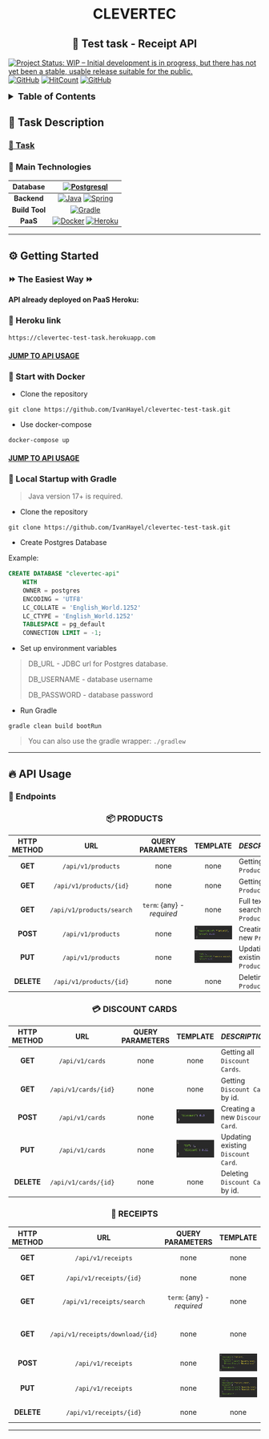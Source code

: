 <h1 align="center">CLEVERTEC</h1>
<h2 align="center">🚀 Test task - Receipt API</h2>

[![Project Status: WIP – Initial development is in progress, but there has not yet been a stable, usable release suitable for the public.](https://www.repostatus.org/badges/latest/wip.svg)](https://www.repostatus.org/#wip)
[![GitHub](https://img.shields.io/github/license/IvanHayel/clevertec-test-task)](https://github.com/IvanHayel/clevertec-test-task/blob/master/LICENSE.md)
[![HitCount](http://hits.dwyl.com/IvanHayel/clevertec-test-task.svg?style=flat&show=unique)](http://hits.dwyl.com/IvanHayel/clevertec-test-task)
[![GitHub](https://img.shields.io/github/followers/IvanHayel?label=Follow&style=social)](https://github.com/IvanHayel)

<details>
  <summary style="font-weight: bold; font-size: large">Table of Contents</summary>
  <ol>
    <li>
      <a href="#-task-description">Task Description</a>
      <ul>
        <li><a href="#-task">Task</a></li>
        <li><a href="#-main-technologies">Main Technologies</a></li>
      </ul>
    </li>
    <li>
      <a href="#%EF%B8%8F-getting-started">Getting Started</a>
      <ul>
        <li><a href="#-the-easiest-way-">The Easiest Way</a></li>
        <li><a href="#-start-with-docker">Start with Docker</a></li>
        <li><a href="#-local-startup-with-gradle">Local Startup with Gradle</a></li>
      </ul>
    </li>
    <li>
      <a href="#-api-usage">API Usage</a>
      <ul>
        <li><a href="#-endpoints">Endpoints</a></li>
        <li><a href="#-products">Products</a></li>
        <li><a href="#-discount-cards">Discount Cards</a></li>
        <li><a href="#-receipts">Receipts</a></li>
      </ul>
    </li>
    <li>
      <a href="#-demo">Demo</a>
      <ul>
      </ul>
    </li>
  </ol>
</details>

## 📄 Task Description

### [📝 Task](./documentation/task.pdf)

### 📝 Main Technologies

|  **Database**  |                                                              [![Postgresql](https://img.shields.io/badge/postgres-%23316192.svg?style=for-the-badge&logo=postgresql&logoColor=white)](https://www.postgresql.org/)                                                              |
|:--------------:|:-------------------------------------------------------------------------------------------------------------------------------------------------------------------------------------------------------------------------------------------------------------------------------:|
|  **Backend**   |         [![Java](https://img.shields.io/badge/java-%23ED8B00.svg?style=for-the-badge&logo=java&logoColor=white)](https://dev.java/) [![Spring](https://img.shields.io/badge/spring-%236DB33F.svg?style=for-the-badge&logo=spring&logoColor=white)](https://spring.io/)          |
| **Build Tool** |                                                                        [![Gradle](https://img.shields.io/badge/Gradle-02303A.svg?style=for-the-badge&logo=Gradle&logoColor=white)](https://gradle.org/)                                                                         |
|    **PaaS**    | [![Docker](https://img.shields.io/badge/docker-%230db7ed.svg?style=for-the-badge&logo=docker&logoColor=white)](https://www.docker.com/) [![Heroku](https://img.shields.io/badge/heroku-%23430098.svg?style=for-the-badge&logo=heroku&logoColor=white)](https://www.heroku.com/) |

---

## ⚙️ Getting Started

### ⏩ The Easiest Way ⏩

<strong>API already deployed on PaaS Heroku:</strong>

### 🚀 Heroku link

```
https://clevertec-test-task.herokuapp.com
```

#### <strong><a href="#-api-usage">JUMP TO API USAGE</a></strong>

### 🐋 Start with Docker

* Clone the repository

```console
git clone https://github.com/IvanHayel/clevertec-test-task.git
```

* Use docker-compose

```console
docker-compose up
```

#### <strong><a href="#-api-usage">JUMP TO API USAGE</a></strong>

### 🦖 Local Startup with Gradle

> Java version 17+ is required.

* Clone the repository

```console
git clone https://github.com/IvanHayel/clevertec-test-task.git
```

* Create Postgres Database

Example:

```sql
CREATE DATABASE "clevertec-api"
    WITH
    OWNER = postgres
    ENCODING = 'UTF8'
    LC_COLLATE = 'English_World.1252'
    LC_CTYPE = 'English_World.1252'
    TABLESPACE = pg_default
    CONNECTION LIMIT = -1;
```

* Set up environment variables

> DB_URL - JDBC url for Postgres database.
>
> DB_USERNAME - database username
>
> DB_PASSWORD - database password

* Run Gradle

```console
gradle clean build bootRun
```

> You can also use the gradle wrapper: `./gradlew`

---

## 🔥 API Usage

### 💠 Endpoints

<h3 align="center">📦 PRODUCTS</h2>

| **HTTP METHOD** |          **URL**          |      **QUERY PARAMETERS**       |                            **TEMPLATE**                             | *DESCRIPTION*                        |
|:---------------:|:-------------------------:|:-------------------------------:|:-------------------------------------------------------------------:|--------------------------------------|
|     **GET**     |    `/api/v1/products`     |              none               |                                none                                 | Getting all `Products`.              |
|     **GET**     |  `/api/v1/products/{id}`  |              none               |                                none                                 | Getting `Product` by id.             |
|     **GET**     | `/api/v1/products/search` | `term`: {any} - <i>required</i> |                                none                                 | Full text search for all `Products`. |
|    **POST**     |    `/api/v1/products`     |              none               | ![post-template](./documentation/images/template/products-post.png) | Creating a new `Product`.            |
|     **PUT**     |    `/api/v1/products`     |              none               |  ![put-template](./documentation/images/template/products-put.png)  | Updating existing `Product`.         |
|   **DELETE**    |  `/api/v1/products/{id}`  |              none               |                                none                                 | Deleting `Product` by id.            |

<h3 align="center">💳 DISCOUNT CARDS</h2>

| **HTTP METHOD** |       **URL**        | **QUERY PARAMETERS** |                           **TEMPLATE**                           | *DESCRIPTION*                      |
|:---------------:|:--------------------:|:--------------------:|:----------------------------------------------------------------:|------------------------------------|
|     **GET**     |   `/api/v1/cards`    |         none         |                               none                               | Getting all `Discount Cards`.      |
|     **GET**     | `/api/v1/cards/{id}` |         none         |                               none                               | Getting `Discount Card` by id.     |
|    **POST**     |   `/api/v1/cards`    |         none         | ![post-template](./documentation/images/template/cards-post.png) | Creating a new `Discount Card`.    |
|     **PUT**     |   `/api/v1/cards`    |         none         |  ![put-template](./documentation/images/template/cards-put.png)  | Updating existing `Discount Card`. |
|   **DELETE**    | `/api/v1/cards/{id}` |         none         |                               none                               | Deleting `Discount Card` by id.    |

<h3 align="center">🧾 RECEIPTS</h2>

| **HTTP METHOD** |             **URL**              |      **QUERY PARAMETERS**       |                            **TEMPLATE**                             | *DESCRIPTION*                              |
|:---------------:|:--------------------------------:|:-------------------------------:|:-------------------------------------------------------------------:|--------------------------------------------|
|     **GET**     |        `/api/v1/receipts`        |              none               |                                none                                 | Getting all `Receipts`.                    |
|     **GET**     |     `/api/v1/receipts/{id}`      |              none               |                                none                                 | Getting `Receipt` by id.                   |
|     **GET**     |    `/api/v1/receipts/search`     | `term`: {any} - <i>required</i> |                                none                                 | Full text search for all `Receipts`.       |
|     **GET**     | `/api/v1/receipts/download/{id}` |              none               |                                none                                 | Download existing `Receipt` in PDF format. |
|    **POST**     |        `/api/v1/receipts`        |              none               | ![post-template](./documentation/images/template/receipts-post.png) | Creating a new `Receipt`.                  |
|     **PUT**     |        `/api/v1/receipts`        |              none               |  ![put-template](./documentation/images/template/receipts-put.png)  | Updating existing `Receipt`.               |
|   **DELETE**    |     `/api/v1/receipts/{id}`      |              none               |                                none                                 | Deleting `Receipt` by id.                  |

---